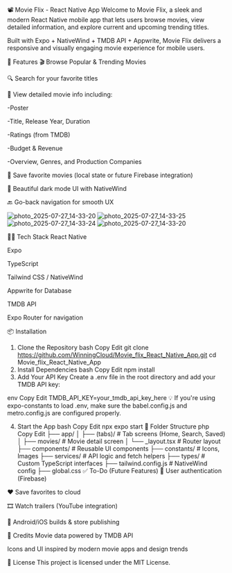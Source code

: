 📽️ Movie Flix - React Native App
Welcome to Movie Flix, a sleek and modern React Native mobile app that lets users browse movies, view detailed information, and explore current and upcoming trending titles.

Built with Expo + NativeWind + TMDB API + Appwrite, Movie Flix delivers a responsive and visually engaging movie experience for mobile users.

🚀 Features
🎬 Browse Popular & Trending Movies

🔍 Search for your favorite titles

📝 View detailed movie info including:

-Poster

-Title, Release Year, Duration

-Ratings (from TMDB)

-Budget & Revenue

-Overview, Genres, and Production Companies

💾 Save favorite movies (local state or future Firebase integration)

🌙 Beautiful dark mode UI with NativeWind

🔙 Go-back navigation for smooth UX

![photo_2025-07-27_14-33-20](https://github.com/user-attachments/assets/bf24d51c-ac93-473d-89eb-ccb7d4eb4c22)
![photo_2025-07-27_14-33-25](https://github.com/user-attachments/assets/39a9ca17-5559-49c1-865a-f99fbe6c83e4)
![photo_2025-07-27_14-33-24](https://github.com/user-attachments/assets/7d5bc000-016f-49a0-adbb-c29e7aefc853)
![photo_2025-07-27_14-33-20](https://github.com/user-attachments/assets/899dde91-4dca-4ce1-805f-2d5c613171a6)




🧑‍💻 Tech Stack
React Native

Expo

TypeScript

Tailwind CSS / NativeWind

Appwrite for Database

TMDB API

Expo Router for navigation


📦 Installation
1. Clone the Repository
bash
Copy
Edit
git clone https://github.com/WinningCloud/Movie_flix_React_Native_App.git
cd Movie_flix_React_Native_App
2. Install Dependencies
bash
Copy
Edit
npm install
3. Add Your API Key
Create a .env file in the root directory and add your TMDB API key:

env
Copy
Edit
TMDB_API_KEY=your_tmdb_api_key_here
💡 If you're using expo-constants to load .env, make sure the babel.config.js and metro.config.js are configured properly.

4. Start the App
bash
Copy
Edit
npx expo start
📁 Folder Structure
php
Copy
Edit
├── app/
│   ├── (tabs)/         # Tab screens (Home, Search, Saved)
│   ├── movies/         # Movie detail screen
│   └── _layout.tsx     # Router layout
├── components/         # Reusable UI components
├── constants/          # Icons, Images
├── services/           # API logic and fetch helpers
├── types/              # Custom TypeScript interfaces
├── tailwind.config.js  # NativeWind config
├── global.css
✅ To-Do (Future Features)
🔐 User authentication (Firebase)

❤️ Save favorites to cloud

🎞️ Watch trailers (YouTube integration)

📱 Android/iOS builds & store publishing

🙌 Credits
Movie data powered by TMDB API

Icons and UI inspired by modern movie apps and design trends

📄 License
This project is licensed under the MIT License.
